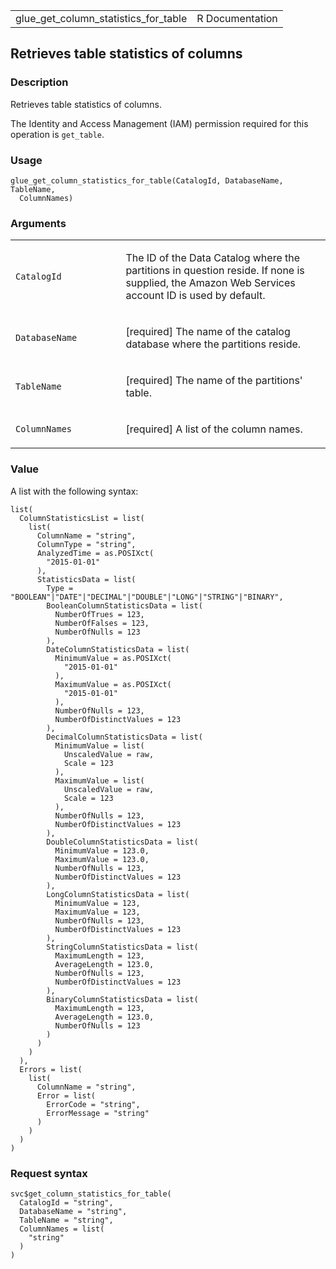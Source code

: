 <table style="width: 100%;">
<tbody>
<tr class="odd">
<td>glue_get_column_statistics_for_table</td>
<td style="text-align: right;">R Documentation</td>
</tr>
</tbody>
</table>

## Retrieves table statistics of columns

### Description

Retrieves table statistics of columns.

The Identity and Access Management (IAM) permission required for this
operation is `get_table`.

### Usage

    glue_get_column_statistics_for_table(CatalogId, DatabaseName, TableName,
      ColumnNames)

### Arguments

<table>
<colgroup>
<col style="width: 35%" />
<col style="width: 65%" />
</colgroup>
<tbody>
<tr class="odd">
<td><code
id="glue_get_column_statistics_for_table_:_CatalogId">CatalogId</code></td>
<td><p>The ID of the Data Catalog where the partitions in question
reside. If none is supplied, the Amazon Web Services account ID is used
by default.</p></td>
</tr>
<tr class="even">
<td><code
id="glue_get_column_statistics_for_table_:_DatabaseName">DatabaseName</code></td>
<td><p>[required] The name of the catalog database where the partitions
reside.</p></td>
</tr>
<tr class="odd">
<td><code
id="glue_get_column_statistics_for_table_:_TableName">TableName</code></td>
<td><p>[required] The name of the partitions' table.</p></td>
</tr>
<tr class="even">
<td><code
id="glue_get_column_statistics_for_table_:_ColumnNames">ColumnNames</code></td>
<td><p>[required] A list of the column names.</p></td>
</tr>
</tbody>
</table>

### Value

A list with the following syntax:

    list(
      ColumnStatisticsList = list(
        list(
          ColumnName = "string",
          ColumnType = "string",
          AnalyzedTime = as.POSIXct(
            "2015-01-01"
          ),
          StatisticsData = list(
            Type = "BOOLEAN"|"DATE"|"DECIMAL"|"DOUBLE"|"LONG"|"STRING"|"BINARY",
            BooleanColumnStatisticsData = list(
              NumberOfTrues = 123,
              NumberOfFalses = 123,
              NumberOfNulls = 123
            ),
            DateColumnStatisticsData = list(
              MinimumValue = as.POSIXct(
                "2015-01-01"
              ),
              MaximumValue = as.POSIXct(
                "2015-01-01"
              ),
              NumberOfNulls = 123,
              NumberOfDistinctValues = 123
            ),
            DecimalColumnStatisticsData = list(
              MinimumValue = list(
                UnscaledValue = raw,
                Scale = 123
              ),
              MaximumValue = list(
                UnscaledValue = raw,
                Scale = 123
              ),
              NumberOfNulls = 123,
              NumberOfDistinctValues = 123
            ),
            DoubleColumnStatisticsData = list(
              MinimumValue = 123.0,
              MaximumValue = 123.0,
              NumberOfNulls = 123,
              NumberOfDistinctValues = 123
            ),
            LongColumnStatisticsData = list(
              MinimumValue = 123,
              MaximumValue = 123,
              NumberOfNulls = 123,
              NumberOfDistinctValues = 123
            ),
            StringColumnStatisticsData = list(
              MaximumLength = 123,
              AverageLength = 123.0,
              NumberOfNulls = 123,
              NumberOfDistinctValues = 123
            ),
            BinaryColumnStatisticsData = list(
              MaximumLength = 123,
              AverageLength = 123.0,
              NumberOfNulls = 123
            )
          )
        )
      ),
      Errors = list(
        list(
          ColumnName = "string",
          Error = list(
            ErrorCode = "string",
            ErrorMessage = "string"
          )
        )
      )
    )

### Request syntax

    svc$get_column_statistics_for_table(
      CatalogId = "string",
      DatabaseName = "string",
      TableName = "string",
      ColumnNames = list(
        "string"
      )
    )
